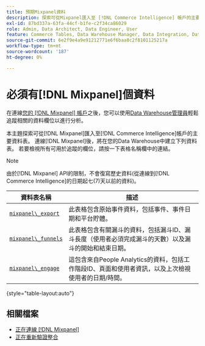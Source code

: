 ```yaml
---
title: 預期Mixpanel資料
description: 探索可從Mixpanel匯入至 [!DNL Commerce Intelligence] 帳戶的主要資料表。
exl-id: 87bd337a-63fa-44cf-b1fe-c2f34ca86029
role: Admin, Data Architect, Data Engineer, User
feature: Commerce Tables, Data Warehouse Manager, Data Integration, Data Import/Export
source-git-commit: 6e2f9e4a9e91212771e6f6baa8c2f8101125217a
workflow-type: tm+mt
source-wordcount: '187'
ht-degree: 0%

---
```


# 必須有[!DNL Mixpanel]個資料

在連線[您的 [!DNL Mixpanel] 帳戶](../integrations/mixpanel.md)之後，您可以使用[Data Warehouse管理員](../../../data-analyst/data-warehouse-mgr/tour-dwm.md)輕鬆追蹤相關的資料欄位以進行分析。

本主題探索可從[!DNL Mixpanel]匯入至[!DNL Commerce Intelligence]帳戶的主要資料表。 連線[!DNL Mixpanel]後，將在您的Data Warehouse中建立下列資料表。 若要檢視所有可用於追蹤的欄位，請按一下表格名稱欄中的連結。

>[!NOTE]
>
>由於[!DNL Mixpanel] API的限制，不會復寫歷史資料(從連線到[!DNL Commerce Intelligence]的日期起七(7)天以前的資料)。

| **資料表名稱** | **描述** |
|-----|-----|
| [`mixpanel\_export`](https://developer.mixpanel.com/reference/raw-data-export-api#datafeed) | 此表格包含原始事件資料，包括事件、事件日期和平台貯體。 |
| [`mixpanel\_funnels`](https://developer.mixpanel.com/reference/raw-data-export-api#funnels-default) | 此表格包含有關漏斗的資料，包括漏斗ID、漏斗長度（使用者必須完成漏斗的天數）以及漏斗的開始和結束日期。 |
| [`mixpanel\_engage`](https://developer.mixpanel.com/reference/raw-data-export-api#engage-default) | 這包含來自People Analytics的資料，包括工作階段ID、頁面和使用者資訊，以及上次檢視使用者的日期/時間。 |

{style="table-layout:auto"}

## 相關檔案

* [正在連線 [!DNL Mixpanel]](../integrations/mixpanel.md)
* [正在重新驗證整合](https://experienceleague.adobe.com/docs/commerce-knowledge-base/kb/how-to/mbi-reauthenticating-integrations.html?lang=zh-Hant)

